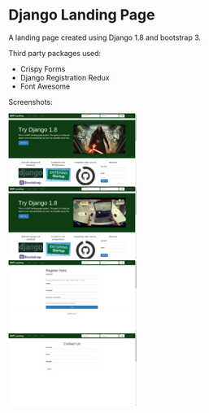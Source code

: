 <h1>Django Landing Page</h1>


<p>A landing page created using Django 1.8 and bootstrap 3.</p>
<p>Third party packages used:
<ul>
	<li>Crispy Forms</li>
	<li>Django Registration Redux</li>
	<li>Font Awesome</li>
</ul>
</p>

<p>Screenshots:</p>

<img  src="screenshots/1Screenshot_v34.png" style="width: 50%; height: 50%">
<img  src="screenshots/2Screenshot_v34.png" style="width: 50%; height: 50%">
<img  src="screenshots/3Screenshot_v34.png" style="width: 50%; height: 50%">
<img  src="screenshots/4Screenshot_v34.png" style="width: 50%; height: 50%">